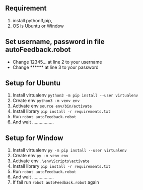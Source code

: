 ## Requirement
1. install python3,pip,
2. OS is Ubuntu or Window
## Set username, password in file autoFeedback.robot
- Change 12345...  at line 2 to your username
- Change ******  at line 3 to your password
## Setup for Ubuntu
1. Install virtualenv `python3 -m pip install --user virtualenv`
2. Create env `python3 -m venv env`
3. Activate env `source env/bin/activate`
4. Install library `pip install -r requirements.txt`
5. Run `robot autoFeedback.robot`
6. And wait .................
## Setup for Window
1. Install virtualenv `py -m pip install --user virtualenv`
2. Create env `py -m venv env`
3. Activate env `.\env\Scripts\activate`
4. Install library `pip install -r requirements.txt`
5. Run `robot autoFeedback.robot`
6. And wait .................
7. If fail run `robot autoFeedback.robot` again


